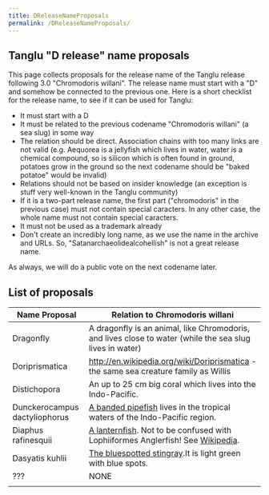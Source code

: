 ```yaml
---
title: DReleaseNameProposals
permalink: /DReleaseNameProposals/
---
```


Tanglu "D release" name proposals
---------------------------------

This page collects proposals for the release name of the Tanglu release following 3.0 "Chromodoris willani". The release name must start with a "D" and somehow be connected to the previous one. Here is a short checklist for the release name, to see if it can be used for Tanglu:

-   It must start with a D
-   It must be related to the previous codename "Chromodoris willani" (a sea slug) in some way
-   The relation should be direct. Association chains with too many links are not valid (e.g. Aequorea is a jellyfish which lives in water, water is a chemical compound, so is silicon which is often found in ground, potatoes grow in the ground so the next codename should be "baked potatoe" would be invalid)
-   Relations should not be based on insider knowledge (an exception is stuff very well-known in the Tanglu community)
-   If it is a two-part release name, the first part ("chromodoris" in the previous case) must not contain special caracters. In any other case, the whole name must not contain special caracters.
-   It must not be used as a trademark already
-   Don't create an incredibly long name, as we use the name in the archive and URLs. So, "Satanarchaeolidealcohellish" is not a great release name.

As always, we will do a public vote on the next codename later.

List of proposals
-----------------

| Name Proposal                 | Relation to Chromodoris willani                                                                                                                                                         |
|-------------------------------|-----------------------------------------------------------------------------------------------------------------------------------------------------------------------------------------|
| Dragonfly                     | A dragonfly is an animal, like Chromodoris, and lives close to water (while the sea slug lives in water)                                                                                |
| Doriprismatica                | <http://en.wikipedia.org/wiki/Doriprismatica> - the same sea creature family as Willis                                                                                                  |
| Distichopora                  | An up to 25 cm big coral which lives into the Indo-Pacific.                                                                                                                             |
| Dunckerocampus dactyliophorus | [A banded pipefish](http://en.wikipedia.org/wiki/Banded_pipefish) lives in the tropical waters of the Indo-Pacific region.                                                              |
| Diaphus rafinesquii           | [A lanternfish](http://img.geo.de/div/image/59517/laternenfisch-popup.jpg). Not to be confused with Lophiiformes Anglerfish! See [Wikipedia](http://en.wikipedia.org/wiki/Lanternfish). |
| Dasyatis kuhlii               | [The bluespotted stingray](http://en.wikipedia.org/wiki/Bluespotted_stingray).It is light green with blue spots.                                                                        |
| ???                           | NONE                                                                                                                                                                                    |
||

